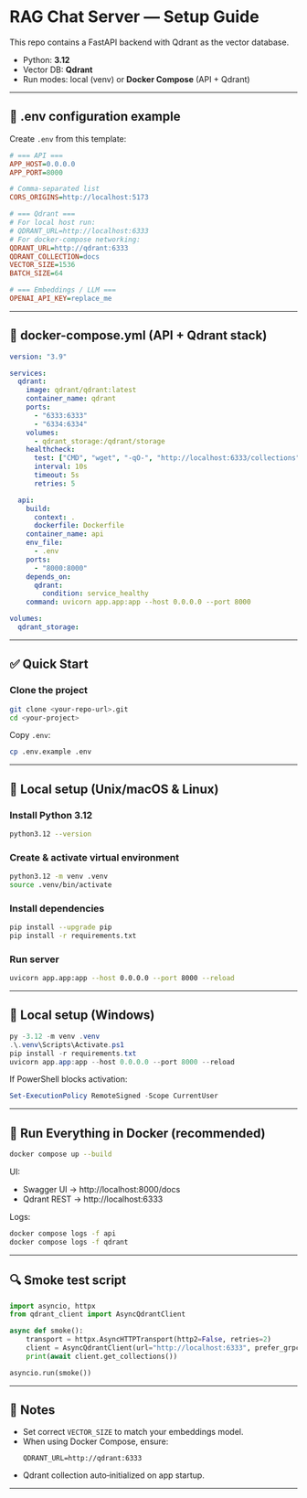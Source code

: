 # RAG Chat Server — Setup Guide

This repo contains a FastAPI backend with Qdrant as the vector database.

- Python: **3.12**
- Vector DB: **Qdrant**
- Run modes: local (venv) or **Docker Compose** (API + Qdrant)

---

## 📌 .env configuration example

Create `.env` from this template:

```ini
# === API ===
APP_HOST=0.0.0.0
APP_PORT=8000

# Comma-separated list
CORS_ORIGINS=http://localhost:5173

# === Qdrant ===
# For local host run:
# QDRANT_URL=http://localhost:6333
# For docker-compose networking:
QDRANT_URL=http://qdrant:6333
QDRANT_COLLECTION=docs
VECTOR_SIZE=1536
BATCH_SIZE=64

# === Embeddings / LLM ===
OPENAI_API_KEY=replace_me
```

---

## 🐳 docker-compose.yml (API + Qdrant stack)

```yaml
version: "3.9"

services:
  qdrant:
    image: qdrant/qdrant:latest
    container_name: qdrant
    ports:
      - "6333:6333"
      - "6334:6334"
    volumes:
      - qdrant_storage:/qdrant/storage
    healthcheck:
      test: ["CMD", "wget", "-qO-", "http://localhost:6333/collections"]
      interval: 10s
      timeout: 5s
      retries: 5

  api:
    build:
      context: .
      dockerfile: Dockerfile
    container_name: api
    env_file:
      - .env
    ports:
      - "8000:8000"
    depends_on:
      qdrant:
        condition: service_healthy
    command: uvicorn app.app:app --host 0.0.0.0 --port 8000

volumes:
  qdrant_storage:
```

---

## ✅ Quick Start

### Clone the project
```bash
git clone <your-repo-url>.git
cd <your-project>
```

Copy `.env`:
```bash
cp .env.example .env
```

---

## 🧪 Local setup (Unix/macOS & Linux)

### Install Python 3.12
```bash
python3.12 --version
```

### Create & activate virtual environment
```bash
python3.12 -m venv .venv
source .venv/bin/activate
```

### Install dependencies
```bash
pip install --upgrade pip
pip install -r requirements.txt
```

### Run server
```bash
uvicorn app.app:app --host 0.0.0.0 --port 8000 --reload
```

---

## 🧩 Local setup (Windows)

```powershell
py -3.12 -m venv .venv
.\.venv\Scripts\Activate.ps1
pip install -r requirements.txt
uvicorn app.app:app --host 0.0.0.0 --port 8000 --reload
```

If PowerShell blocks activation:
```powershell
Set-ExecutionPolicy RemoteSigned -Scope CurrentUser
```

---

## 🚀 Run Everything in Docker (recommended)

```bash
docker compose up --build
```

UI:
- Swagger UI → http://localhost:8000/docs
- Qdrant REST → http://localhost:6333

Logs:
```bash
docker compose logs -f api
docker compose logs -f qdrant
```

---

## 🔍 Smoke test script

```python
import asyncio, httpx
from qdrant_client import AsyncQdrantClient

async def smoke():
    transport = httpx.AsyncHTTPTransport(http2=False, retries=2)
    client = AsyncQdrantClient(url="http://localhost:6333", prefer_grpc=False, timeout=60, transport=transport)
    print(await client.get_collections())

asyncio.run(smoke())
```

---

## 🎯 Notes

- Set correct `VECTOR_SIZE` to match your embeddings model.
- When using Docker Compose, ensure:
  ```
  QDRANT_URL=http://qdrant:6333
  ```
- Qdrant collection auto‑initialized on app startup.

---

